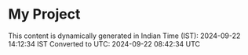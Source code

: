 # My Project

This content is dynamically generated in Indian Time (IST): 2024-09-22 14:12:34 IST
Converted to UTC: 2024-09-22 08:42:34 UTC
